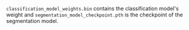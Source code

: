 <code>classification_model_weights.bin</code> contains the classification model's weight and <code>segmentation_model_checkpoint.pth</code> is the checkpoint of the segmentation model.
